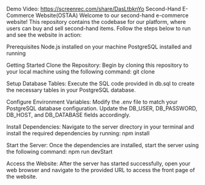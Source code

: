 Demo Video: https://screenrec.com/share/DasLtbknYo
Second-Hand E-Commerce Website(OSTAA)
Welcome to our second-hand e-commerce website! This repository contains the codebase for our platform, where users can buy and sell second-hand items. Follow the steps below to run and see the website in action:

Prerequisites
Node.js installed on your machine
PostgreSQL installed and running

Getting Started
Clone the Repository: Begin by cloning this repository to your local machine using the following command:
git clone <repository-url>

Setup Database Tables: Execute the SQL code provided in db.sql to create the necessary tables in your PostgreSQL database.

Configure Environment Variables: Modify the .env file to match your PostgreSQL database configuration. Update the DB_USER, DB_PASSWORD, DB_HOST, and DB_DATABASE fields accordingly.

Install Dependencies: Navigate to the server directory in your terminal and install the required dependencies by running:
npm install

Start the Server: Once the dependencies are installed, start the server using the following command:
npm run devStart

Access the Website: After the server has started successfully, open your web browser and navigate to the provided URL to access the front page of the website.
